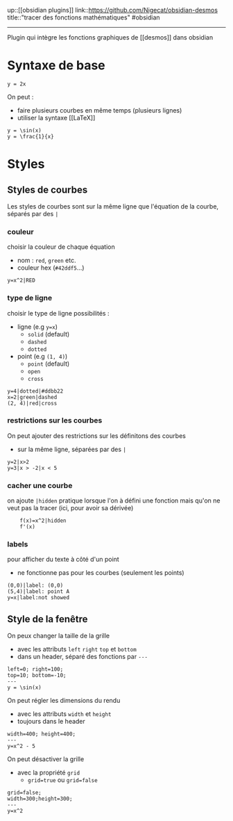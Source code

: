 up::[[obsidian plugins]]
link::https://github.com/Nigecat/obsidian-desmos
title::"tracer des fonctions mathématiques"
#obsidian

----

Plugin qui intègre les fonctions graphiques de [[desmos]] dans obsidian

# Syntaxe de base
```desmos-graph
y = 2x
```

On peut :
 - faire plusieurs courbes en même temps (plusieurs lignes)
 - utiliser la syntaxe [[LaTeX]]
```desmos-graph
y = \sin(x)
y = \frac{1}{x}
```


# Styles


## Styles de courbes
Les styles de courbes sont sur la même ligne que l'équation de la courbe, séparés par des `|`

### couleur
choisir la couleur de chaque équation
 - nom : `red`, `green` etc.
 - couleur hex (`#42ddf5`...)
```desmos-graph
y=x^2|RED
```

### type de ligne
choisir le type de ligne
possibilités :
 - ligne (e.g `y=x`)
     - `solid` (default)
     - `dashed`
     - `dotted`
 - point (e.g `(1, 4)`)
     - `point` (default)
     - `open`
     - `cross`
```desmos-graph
y=4|dotted|#ddbb22
x=2|green|dashed
(2, 4)|red|cross
```


### restrictions sur les courbes
On peut ajouter des restrictions sur les définitons des courbes
 - sur la même ligne, séparées par des `|`
```desmos-graph
y=2|x>2
y=3|x > -2|x < 5
```

### cacher une courbe
on ajoute `|hidden`
pratique lorsque l'on à défini une fonction mais qu'on ne veut pas la tracer (ici, pour avoir sa dérivée)
```desmos-graph
    f(x)=x^2|hidden
    f'(x)
```


### labels
pour afficher du texte à côté d'un point
 - ne fonctionne pas pour les courbes (seulement les points)
```desmos-graph
(0,0)|label: (0,0)
(5,4)|label: point A
y=x|label:not showed
```


## Style de la fenêtre

On peux changer la taille de la grille
 - avec les attributs `left` `right` `top` et `bottom`
 - dans un header, séparé des fonctions par `---`
```desmos-graph
left=0; right=100;
top=10; bottom=-10;
---
y = \sin(x)
```

On peut régler les dimensions du rendu
 - avec les attributs `width` et `height`
 - toujours dans le header
```desmos-graph
width=400; height=400;
---
y=x^2 - 5
```

On peut désactiver la grille
 - avec la propriété `grid`
     - `grid=true` ou `grid=false`
```desmos-graph
grid=false;
width=300;height=300;
---
y=x^2
```



